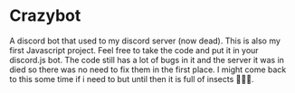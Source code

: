 # Crazybot
A discord bot that used to my discord server (now dead). This is also my first Javascript project. Feel free to take the code and put it in your discord.js bot. The code still has a lot of bugs in it and the server it was in died so there was no need to fix them in the first place. I might come back to this some time if i need to but until then it is full of insects 🐜🐜🐜.

